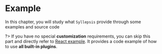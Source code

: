 # Example

In this chapter, you will study what `Syllepsis` provide through some examples and source code

?> If you have no special **customization** requirements, you can skip this part and directly refer to [React example](/en/chapters/access-react). It provides a code example of how to use **all built-in plugins**.
